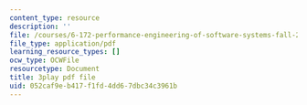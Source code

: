 ```yaml
---
content_type: resource
description: ''
file: /courses/6-172-performance-engineering-of-software-systems-fall-2018/052caf9eb417f1fd4dd67dbc34c3961b_ulJm7_aTiQM.pdf
file_type: application/pdf
learning_resource_types: []
ocw_type: OCWFile
resourcetype: Document
title: 3play pdf file
uid: 052caf9e-b417-f1fd-4dd6-7dbc34c3961b
---
```

